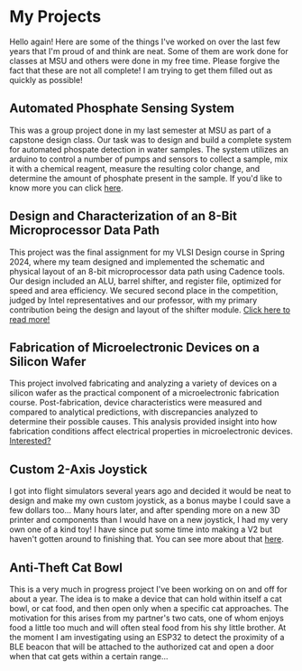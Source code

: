 # My Projects
Hello again! Here are some of the things I've worked on over the last few years that I'm proud of and think are neat. Some of them are work done for classes at MSU and others were done in my free time. Please forgive the fact that these are not all complete! I am trying to get them filled out as quickly as possible!

## Automated Phosphate Sensing System
This was a group project done in my last semester at MSU as part of a capstone design class. Our task was to design and build a complete system for automated phospate detection in water samples. The system utilizes an arduino to control a number of pumps and sensors to collect a sample, mix it with a chemical reagent, measure the resulting color change, and determine the amount of phosphate present in the sample. If you'd like to know more you can click [here](https://github.com/spaenles/spaenles/edit/testing/CapstoneProject.md).

## Design and Characterization of an 8-Bit Microprocessor Data Path
This project was the final assignment for my VLSI Design course in Spring 2024, where my team designed and implemented the schematic and physical layout of an 8-bit microprocessor data path using Cadence tools. Our design included an ALU, barrel shifter, and register file, optimized for speed and area efficiency. We secured second place in the competition, judged by Intel representatives and our professor, with my primary contribution being the design and layout of the shifter module. [Click here to read more!](8-Bit_Datapath.md)

## Fabrication of Microelectronic Devices on a Silicon Wafer
This project involved fabricating and analyzing a variety of devices on a silicon wafer as the practical component of a microelectronic fabrication course. Post-fabrication, device characteristics were measured and compared to analytical predictions, with discrepancies analyzed to determine their possible causes. This analysis provided insight into how fabrication conditions affect electrical properties in microelectronic devices. [Interested?](Microelectronics_Fabrication.md)

## Custom 2-Axis Joystick
I got into flight simulators several years ago and decided it would be neat to design and make my own custom joystick, as a bonus maybe I could save a few dollars too... Many hours later, and after spending more on a new 3D printer and components than I would have on a new joystick, I had my very own one of a kind toy! I have since put some time into making a V2 but haven't gotten around to finishing that. You can see more about that [here]().

## Anti-Theft Cat Bowl
This is a very much in progress project I've been working on on and off for about a year. The idea is to make a device that can hold within itself a cat bowl, or cat food, and then open only when a specific cat approaches. The motivation for this arises from my partner's two cats, one of whom enjoys food a little too much and will often steal food from his shy little brother. At the moment I am investigating using an ESP32 to detect the proximity of a BLE beacon that will be attached to the authorized cat and open a door when that cat gets within a certain range...
